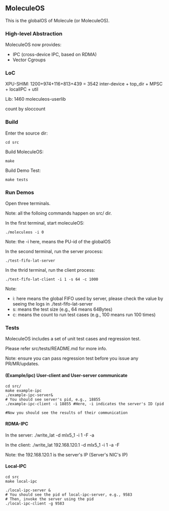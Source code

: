## MoleculeOS

This is the globalOS of Molecule (or MoleculeOS).


### High-level Abstraction

MoleculeOS now provides:
- IPC (cross-device IPC, based on RDMA)
- Vector Cgroups

### LoC

XPU-SHIM:
	1200+974+116+813+439 = 3542
	inter-device + top_dir + MPSC + localIPC + util

Lib:
	1460
	moleculeos-userlib

count by sloccount




### Build

Enter the source dir:

	cd src

Build MoleculeOS:

	make

Build Demo Test:

	make tests

### Run Demos

Open three terminals.

Note: all the folloing commands happen on src/ dir.

In the first terminal, start moleculeOS:

	./moleculeos -i 0

Note: the -i here, means the PU-id of the globalOS

In the second terminal, run the server process:

	./test-fifo-lat-server

In the thrid terminal, run the client process:

	./test-fifo-lat-client -i 1 -s 64 -c 1000

Note:
- i: here means the global FIFO used by server, please check the value by seeing the logs in ./test-fifo-lat-server
- s: means the test size (e.g., 64 means 64Bytes)
- c: means the count to run test cases (e.g., 100 means run 100 times)


### Tests

MoleculeOS includes a set of unit test cases and regression test.

Please refer src/tests/README.md for more info.

Note: ensure you can pass regression test before you issue any PR/MR/updates.



#### (Example/ipc) User-client and User-server communicate

	cd src/
	make example-ipc
	./example-ipc-server&
	# You should see server's pid, e.g., 18855
	./example-ipc-client -i 18855 #Here, -i indicates the server's ID (pid

	#Now you should see the results of their communication

#### RDMA-IPC

In the server:
./write_lat -d mlx5_1 -i 1 -F -a

In the client:
./write_lat 192.168.120.1 -d mlx5_1 -i 1 -a -F

Note: the 192.168.120.1 is the server's IP (Server's NIC's IP)

#### Local-IPC

	cd src
	make local-ipc

	./local-ipc-server &
	# You should see the pid of local-ipc-server, e.g., 9583
	# Then, invoke the server using the pid
	./local-ipc-client -g 9583
